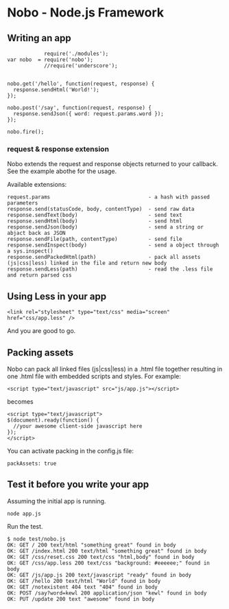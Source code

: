 # Nobo - Node.js Framework

## Writing an app

                require('./modules');
    var nobo  = require('nobo');
                //require('underscore');


    nobo.get('/hello', function(request, response) {
      response.sendHtml('World!');
    });

    nobo.post('/say', function(request, response) {
      response.sendJson({ word: request.params.word });
    });

    nobo.fire();

### request & response extension

Nobo extends the request and response objects returned to your callback. See the example abothe for the usage.

Available extensions:

    request.params                                - a hash with passed parameters
    response.send(statusCode, body, contentType)  - send raw data
    response.sendText(body)                       - send text
    response.sendHtml(body)                       - send html
    response.sendJson(body)                       - send a string or abjact back as JSON
    response.sendFile(path, contentType)          - send file
    response.sendInspect(body)                    - send a object through a sys.inspect()
    response.sendPackedHtml(path)                 - pack all assets (js|css|less) linked in the file and return new body
    response.sendLess(path)                       - read the .less file and return parsed css
    
## Using Less in your app

    <link rel="stylesheet" type="text/css" media="screen" href="css/app.less" />

And you are good to go.

## Packing assets

Nobo can pack all linked files (js|css|less) in a .html file together resulting in one .html file with embedded scripts and styles. For example:

    <script type="text/javascript" src="js/app.js"></script>

becomes

    <script type="text/javascript">
    $(document).ready(function() {
      //your awesome client-side javascript here
    });
    </script>
    

You can activate packing in the config.js file:

    packAssets: true


## Test it before you write your app

Assuming the initial app is running.

    node app.js

Run the test.

    $ node test/nobo.js 
    OK: GET / 200 text/html "something great" found in body
    OK: GET /index.html 200 text/html "something great" found in body
    OK: GET /css/reset.css 200 text/css "html,body" found in body
    OK: GET /css/app.less 200 text/css "background: #eeeeee;" found in body
    OK: GET /js/app.js 200 text/javascript "ready" found in body
    OK: GET /hello 200 text/html "World" found in body
    OK: GET /notexistent 404 text "404" found in body
    OK: POST /say?word=kewl 200 application/json "kewl" found in body
    OK: PUT /update 200 text "awesome" found in body